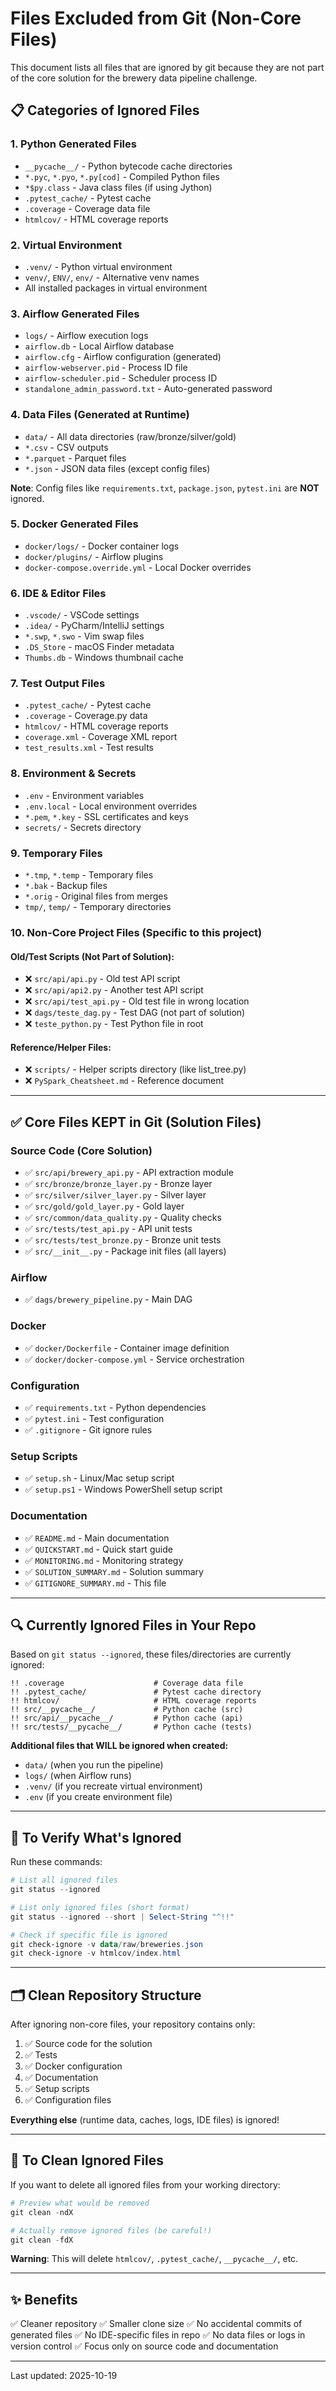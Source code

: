 # Files Excluded from Git (Non-Core Files)

This document lists all files that are ignored by git because they are not part of the core solution for the brewery data pipeline challenge.

## 📋 Categories of Ignored Files

### 1. **Python Generated Files**
- `__pycache__/` - Python bytecode cache directories
- `*.pyc`, `*.pyo`, `*.py[cod]` - Compiled Python files
- `*$py.class` - Java class files (if using Jython)
- `.pytest_cache/` - Pytest cache
- `.coverage` - Coverage data file
- `htmlcov/` - HTML coverage reports

### 2. **Virtual Environment**
- `.venv/` - Python virtual environment
- `venv/`, `ENV/`, `env/` - Alternative venv names
- All installed packages in virtual environment

### 3. **Airflow Generated Files**
- `logs/` - Airflow execution logs
- `airflow.db` - Local Airflow database
- `airflow.cfg` - Airflow configuration (generated)
- `airflow-webserver.pid` - Process ID file
- `airflow-scheduler.pid` - Scheduler process ID
- `standalone_admin_password.txt` - Auto-generated password

### 4. **Data Files (Generated at Runtime)**
- `data/` - All data directories (raw/bronze/silver/gold)
- `*.csv` - CSV outputs
- `*.parquet` - Parquet files
- `*.json` - JSON data files (except config files)

**Note**: Config files like `requirements.txt`, `package.json`, `pytest.ini` are **NOT** ignored.

### 5. **Docker Generated Files**
- `docker/logs/` - Docker container logs
- `docker/plugins/` - Airflow plugins
- `docker-compose.override.yml` - Local Docker overrides

### 6. **IDE & Editor Files**
- `.vscode/` - VSCode settings
- `.idea/` - PyCharm/IntelliJ settings
- `*.swp`, `*.swo` - Vim swap files
- `.DS_Store` - macOS Finder metadata
- `Thumbs.db` - Windows thumbnail cache

### 7. **Test Output Files**
- `.pytest_cache/` - Pytest cache
- `.coverage` - Coverage.py data
- `htmlcov/` - HTML coverage reports
- `coverage.xml` - Coverage XML report
- `test_results.xml` - Test results

### 8. **Environment & Secrets**
- `.env` - Environment variables
- `.env.local` - Local environment overrides
- `*.pem`, `*.key` - SSL certificates and keys
- `secrets/` - Secrets directory

### 9. **Temporary Files**
- `*.tmp`, `*.temp` - Temporary files
- `*.bak` - Backup files
- `*.orig` - Original files from merges
- `tmp/`, `temp/` - Temporary directories

### 10. **Non-Core Project Files** (Specific to this project)

#### Old/Test Scripts (Not Part of Solution):
- ❌ `src/api/api.py` - Old test API script
- ❌ `src/api/api2.py` - Another test API script
- ❌ `src/api/test_api.py` - Old test file in wrong location
- ❌ `dags/teste_dag.py` - Test DAG (not part of solution)
- ❌ `teste_python.py` - Test Python file in root

#### Reference/Helper Files:
- ❌ `scripts/` - Helper scripts directory (like list_tree.py)
- ❌ `PySpark_Cheatsheet.md` - Reference document

---

## ✅ Core Files KEPT in Git (Solution Files)

### **Source Code (Core Solution)**
- ✅ `src/api/brewery_api.py` - API extraction module
- ✅ `src/bronze/bronze_layer.py` - Bronze layer
- ✅ `src/silver/silver_layer.py` - Silver layer
- ✅ `src/gold/gold_layer.py` - Gold layer
- ✅ `src/common/data_quality.py` - Quality checks
- ✅ `src/tests/test_api.py` - API unit tests
- ✅ `src/tests/test_bronze.py` - Bronze unit tests
- ✅ `src/__init__.py` - Package init files (all layers)

### **Airflow**
- ✅ `dags/brewery_pipeline.py` - Main DAG

### **Docker**
- ✅ `docker/Dockerfile` - Container image definition
- ✅ `docker/docker-compose.yml` - Service orchestration

### **Configuration**
- ✅ `requirements.txt` - Python dependencies
- ✅ `pytest.ini` - Test configuration
- ✅ `.gitignore` - Git ignore rules

### **Setup Scripts**
- ✅ `setup.sh` - Linux/Mac setup script
- ✅ `setup.ps1` - Windows PowerShell setup script

### **Documentation**
- ✅ `README.md` - Main documentation
- ✅ `QUICKSTART.md` - Quick start guide
- ✅ `MONITORING.md` - Monitoring strategy
- ✅ `SOLUTION_SUMMARY.md` - Solution summary
- ✅ `GITIGNORE_SUMMARY.md` - This file

---

## 🔍 Currently Ignored Files in Your Repo

Based on `git status --ignored`, these files/directories are currently ignored:

```
!! .coverage                    # Coverage data file
!! .pytest_cache/               # Pytest cache directory
!! htmlcov/                     # HTML coverage reports
!! src/__pycache__/             # Python cache (src)
!! src/api/__pycache__/         # Python cache (api)
!! src/tests/__pycache__/       # Python cache (tests)
```

**Additional files that WILL be ignored when created:**
- `data/` (when you run the pipeline)
- `logs/` (when Airflow runs)
- `.venv/` (if you recreate virtual environment)
- `.env` (if you create environment file)

---

## 📝 To Verify What's Ignored

Run these commands:

```powershell
# List all ignored files
git status --ignored

# List only ignored files (short format)
git status --ignored --short | Select-String "^!!"

# Check if specific file is ignored
git check-ignore -v data/raw/breweries.json
git check-ignore -v htmlcov/index.html
```

---

## 🗂️ Clean Repository Structure

After ignoring non-core files, your repository contains only:
1. ✅ Source code for the solution
2. ✅ Tests
3. ✅ Docker configuration
4. ✅ Documentation
5. ✅ Setup scripts
6. ✅ Configuration files

**Everything else** (runtime data, caches, logs, IDE files) is ignored!

---

## 🧹 To Clean Ignored Files

If you want to delete all ignored files from your working directory:

```powershell
# Preview what would be removed
git clean -ndX

# Actually remove ignored files (be careful!)
git clean -fdX
```

**Warning**: This will delete `htmlcov/`, `.pytest_cache/`, `__pycache__/`, etc.

---

## ✨ Benefits

✅ Cleaner repository
✅ Smaller clone size
✅ No accidental commits of generated files
✅ No IDE-specific files in repo
✅ No data files or logs in version control
✅ Focus only on source code and documentation

---

Last updated: 2025-10-19
